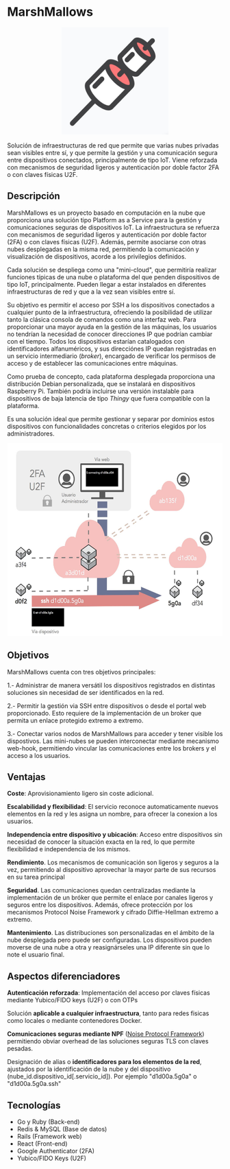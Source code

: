 # MarshMallows

<p align="center">
  <img width="250" height="250" src="docs/assets/img/logo.png">
</p>

Solución de infraestructuras de red que permite que varias nubes privadas sean visibles entre sí, y que permite la gestión y una comunicación segura entre dispositivos conectados, principalmente de tipo IoT. Viene reforzada con mecanismos de seguridad ligeros y autenticación por doble factor 2FA o con claves físicas U2F.

## Descripción
MarshMallows es un proyecto basado en computación en la nube que proporciona una solución tipo Platform as a Service para la gestión y comunicaciones seguras de dispositivos IoT. La infraestructura se refuerza con mecanismos de seguridad ligeros y autenticación por doble factor (2FA) o con claves físicas (U2F). Además, permite asociarse con otras nubes desplegadas en la misma red, permitiendo la comunicación y visualización de dispositivos, acorde a los privilegios definidos.

Cada solución se despliega como una "mini-cloud", que permitiría realizar funciones típicas de una nube o plataforma del que penden dispositivos de tipo IoT, principalmente. Pueden llegar a estar instalados en diferentes infraestructuras de red y que a la vez sean visibles entre sí.

Su objetivo es permitir el acceso por SSH a los dispositivos conectados a cualquier punto de la infraestructura, ofreciendo la posibilidad de utilizar tanto la clásica consola de comandos como una interfaz web. Para proporcionar una mayor ayuda en la gestión de las máquinas, los usuarios no tendrían la necesidad de conocer direcciones IP que podrían cambiar con el tiempo. Todos los dispositivos estarían catalogados con identificadores alfanuméricos, y sus direcciónes IP quedan registradas en un servicio intermediario (_broker_), encargado de verificar los permisos de acceso y de establecer las comunicaciones entre máquinas.

Como prueba de concepto, cada plataforma desplegada proporciona una distribución Debian personalizada, que se instalará en dispositivos Raspberry Pi. También podría incluirse una versión instalable para dispositivos de baja latencia de tipo _Thingy_ que fuera compatible con la plataforma.

Es una solución ideal que permite gestionar y separar por dominios estos dispositivos con funcionalidades concretas o criterios elegidos por los administradores.

<p align="center">
  <img  height="450" src="docs/assets/img/infr_schema.png">
</p>


## Objetivos
MarshMallows cuenta con tres objetivos principales:

1.- Administrar de manera versátil los dispositivos registrados en distintas soluciones sin necesidad de ser identificados en la red.

2.- Permitir la gestión via SSH entre dispositivos o desde el portal web proporcionado. Esto requiere de la implementación de un broker que permita un enlace protegido extremo a extremo.

3.- Conectar varios nodos de MarshMallows para acceder y tener visible los dispostivos. Las mini-nubes se pueden interconectar mediante mecanismo web-hook, permitiendo vincular las comunicaciones entre los brokers y el acceso a los usuarios.


## Ventajas
**Coste**: Aprovisionamiento ligero sin coste adicional.

**Escalabilidad y flexibilidad**: El servicio reconoce automaticamente nuevos elementos en la red y les asigna un nombre, para ofrecer la conexion a los usuarios.

**Independencia entre dispositivo y ubicación**: Acceso entre dispositivos sin necesidad de conocer la situación exacta en la red, lo que permite flexibilidad e independencia de los mismos.

**Rendimiento**. Los mecanismos de comunicación son ligeros y seguros a la vez, permitiendo al dispositivo aprovechar la mayor parte de sus recursos en su tarea principal

**Seguridad**. Las comunicaciones quedan centralizadas mediante la implementación de un bróker que permite el enlace por canales ligeros y seguros entre los dispositivos. Además, ofrece protección por los mecanismos Protocol Noise Framework y cifrado Diffie-Hellman extremo a extremo.

**Mantenimiento**. Las distribuciones son personalizadas en el ámbito de la nube desplegada pero puede ser configuradas. Los dispositivos pueden moverse de una nube a otra y reasignárseles una IP diferente sin que lo note el usuario final.


## Aspectos diferenciadores
**Autenticación reforzada**: Implementación del acceso por claves físicas mediante Yubico/FIDO keys (U2F) o con OTPs

Solución **aplicable a cualquier infraestructura**, tanto para redes fisicas como locales o mediante contenedores Docker.

**Comunicaciones seguras mediante NPF** ([Noise Protocol Framework](http://www.noiseprotocol.org/)) permitiendo obviar overhead de las soluciones seguras TLS con claves pesadas.

Designación de alias o **identificadores para los elementos de la red**,  ajustados por la identificación de la nube y del dispositivo (nube_id.dispositivo_id[.servicio_id]). Por ejemplo "d1d00a.5g0a" o "d1d00a.5g0a.ssh"


## Tecnologías
- Go y Ruby (Back-end)
- Redis & MySQL (Base de datos)
- Rails (Framework web)
- React (Front-end)
- Google Authenticator (2FA)
- Yubico/FIDO Keys (U2F)
